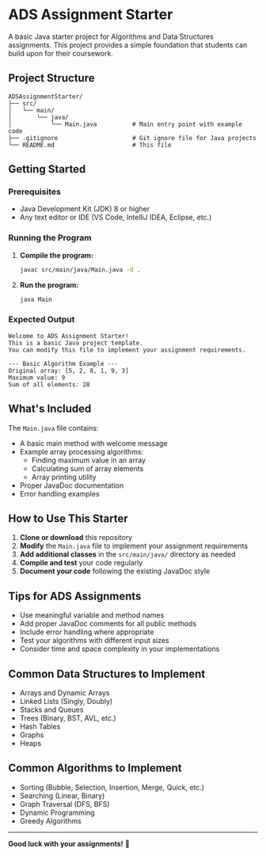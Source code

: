 # ADS Assignment Starter

A basic Java starter project for Algorithms and Data Structures assignments. This project provides a simple foundation that students can build upon for their coursework.

## Project Structure

```
ADSAssignmentStarter/
├── src/
│   └── main/
│       └── java/
│           └── Main.java          # Main entry point with example code
├── .gitignore                     # Git ignore file for Java projects
└── README.md                      # This file
```

## Getting Started

### Prerequisites
- Java Development Kit (JDK) 8 or higher
- Any text editor or IDE (VS Code, IntelliJ IDEA, Eclipse, etc.)

### Running the Program

1. **Compile the program:**
   ```bash
   javac src/main/java/Main.java -d .
   ```

2. **Run the program:**
   ```bash
   java Main
   ```

### Expected Output
```
Welcome to ADS Assignment Starter!
This is a basic Java project template.
You can modify this file to implement your assignment requirements.

--- Basic Algorithm Example ---
Original array: [5, 2, 8, 1, 9, 3]
Maximum value: 9
Sum of all elements: 28
```

## What's Included

The `Main.java` file contains:
- A basic main method with welcome message
- Example array processing algorithms:
  - Finding maximum value in an array
  - Calculating sum of array elements
  - Array printing utility
- Proper JavaDoc documentation
- Error handling examples

## How to Use This Starter

1. **Clone or download** this repository
2. **Modify** the `Main.java` file to implement your assignment requirements
3. **Add additional classes** in the `src/main/java/` directory as needed
4. **Compile and test** your code regularly
5. **Document your code** following the existing JavaDoc style

## Tips for ADS Assignments

- Use meaningful variable and method names
- Add proper JavaDoc comments for all public methods
- Include error handling where appropriate
- Test your algorithms with different input sizes
- Consider time and space complexity in your implementations

## Common Data Structures to Implement

- Arrays and Dynamic Arrays
- Linked Lists (Singly, Doubly)
- Stacks and Queues
- Trees (Binary, BST, AVL, etc.)
- Hash Tables
- Graphs
- Heaps

## Common Algorithms to Implement

- Sorting (Bubble, Selection, Insertion, Merge, Quick, etc.)
- Searching (Linear, Binary)
- Graph Traversal (DFS, BFS)
- Dynamic Programming
- Greedy Algorithms

---

**Good luck with your assignments!** 🚀
